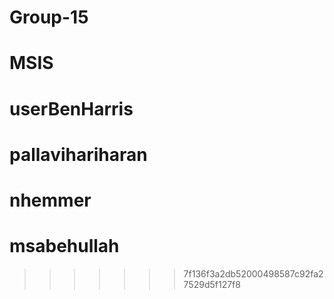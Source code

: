 # Group-15
# MSIS
# userBenHarris

# pallavihariharan
# nhemmer
# msabehullah
>>>>>>> 7f136f3a2db52000498587c92fa27529d5f127f8
